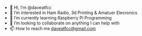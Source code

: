 - 👋 Hi, I’m @daveatfcc
- 👀 I’m interested in Ham Radio, 3d Printing & Amatuer Elecronics
- 🌱 I’m currently learning Raspberry Pi Programming
- 💞️ I’m looking to collaborate on anything I can help with
- 📫 How to reach me daveatfcc@gmail.com

<!---
daveatfcc/daveatfcc is a ✨ special ✨ repository because its `README.md` (this file) appears on your GitHub profile.
You can click the Preview link to take a look at your changes.
--->
